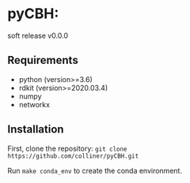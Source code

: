 # pyCBH: 
soft release v0.0.0

## Requirements
* python (version>=3.6)
* rdkit (version>=2020.03.4)
* numpy
* networkx

## Installation
First, clone the repository:
`git clone https://github.com/colliner/pyCBH.git`

Run `make conda_env` to create the conda environment. 
